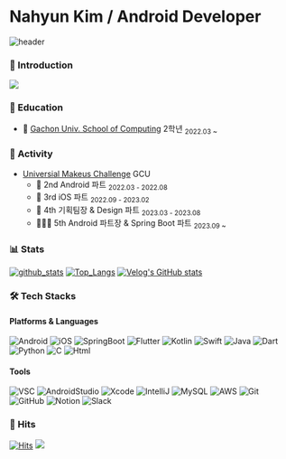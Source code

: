 # Nahyun Kim / Android Developer
![header](https://capsule-render.vercel.app/api?type=waving&color=gradient&height=250&section=header&text=Nahyun%20Kim&fontSize=90)

### 🌈 Introduction
<a href="https://kimcoa.notion.site/d4095816cd26489f841d5c3a322a0d8b?pvs=4"><img src="https://img.shields.io/badge/Notion-000000?style=for-the-badge&logo=notion&logoColor=white"/></a>


### 🏫 Education
- 📖 [Gachon Univ. School of Computing](https://sw.gachon.ac.kr/cms/) 2학년 <sub>2022.03 ~ </sub>

### 🚀 Activity
- [Universial Makeus Challenge](https://www.makeus.in/umc) GCU
  - 📱  2nd Android 파트 <sub>2022.03 - 2022.08</sub>
  - 🍎  3rd iOS 파트 <sub>2022.09 - 2023.02</sub>
  - 🎉 4th 기획팀장 & Design 파트 <sub>2023.03 - 2023.08</sub>
  - 🧑🏻‍🏫 5th Android 파트장 & Spring Boot 파트 <sub>2023.09 ~ </sub>


### 📊 Stats
[![github_stats](https://github-readme-stats.vercel.app/api?username=nahy-512&show_icons=true&hide_border=true)](https://github.com/EunsuSeo01)
[![Top_Langs](https://github-readme-stats.vercel.app/api/top-langs/?username=nahy-512&layout=compact)](https://github.com/nahy-512)
[![Velog's GitHub stats](https://velog-readme-stats.vercel.app/api?name=nahy-512)](https://velog.io/@nahy-512)

### 🛠 Tech Stacks
#### Platforms & Languages
 ![Android](https://img.shields.io/badge/android-34A853?style=flat-square&logo=Android&logoColor=white)
 ![iOS](https://img.shields.io/badge/ios-000000?style=flat-square&logo=iOS&logoColor=white)
 ![SpringBoot](https://img.shields.io/badge/SpringBoot-6DB33F?style=flat-square&logo=SpringBoot&logoColor=white)
 ![Flutter](https://img.shields.io/badge/Flutter-%2302569B.svg?style=flat-square&logo=Flutter&logoColor=white)
 ![Kotlin](https://img.shields.io/badge/kotlin-%237F52FF.svg?style=flat-square&logo=Kotlin&logoColor=white)
 ![Swift](https://img.shields.io/badge/-Swift-F05138?style=flat-square&logo=Swift&logoColor=white)
 ![Java](https://img.shields.io/badge/java-%23ED8B00.svg?style=flat-square&logo=openjdk&logoColor=white)
 ![Dart](https://img.shields.io/badge/dart-%230175C2.svg?style=flat-square&logo=Dart&logoColor=white)
 ![Python](https://img.shields.io/badge/python-3670A0?style=flat-square&logo=Python&logoColor=ffdd54)
 ![C](https://img.shields.io/badge/C-A8B9CC?style=flat-square&logo=c&logoColor=white)
 ![Html](https://img.shields.io/badge/html5-%23E34F26.svg?style=flat-square&logo=Html&logoColor=white)
 #### Tools 
 ![VSC](https://img.shields.io/badge/Visual%20Studio%20Code-007ACC?style=flat-square&logo=Visual%20Studio%20Code&logoColor=white)
 ![AndroidStudio](https://img.shields.io/badge/Android%20Studio-3DDC84?style=flat-square&logo=Android%20Studio&logoColor=white)
 ![Xcode](https://img.shields.io/badge/-Xcode-147EFB?style=flat-square&logo=Xcode&logoColor=white)
 ![IntelliJ](https://img.shields.io/badge/IntelliJIDEA-000000?style=flat-square&logo=IntelliJIDEA&logoColor=white)
 ![MySQL](https://img.shields.io/badge/MySQL-4479A1?style=flat-square&logo=MySQL&logoColor=white)
 ![AWS](https://img.shields.io/badge/Amazon%20AWS-232F3E?style=flat-square&logo=Amazon%20AWS&logoColor=white)
 ![Git](https://img.shields.io/badge/git-%23F05033.svg?style=flat-square&logo=git&logoColor=white)
 ![GitHub](https://img.shields.io/badge/github-%23121011.svg?style=flat-square&logo=github&logoColor=white)
 ![Notion](https://img.shields.io/badge/Notion-%23000000.svg?style=flat-square&logo=notion&logoColor=white)
 ![Slack](https://img.shields.io/badge/slack-4A154B?style=flat-square&logo=slack&logoColor=white)
 


### 👀 Hits
[![Hits](https://hits.seeyoufarm.com/api/count/incr/badge.svg?url=https%3A%2F%2Fgithub.com%2Fnahy-512%2Fhit-counter&count_bg=%239200FF&title_bg=%2300E7FF&icon=&icon_color=%23F30000&title=Hits&edge_flat=false)](https://github.com/nahy-512/Kim-Na-Hyun/blob/main/README.md)
<img src="https://img.shields.io/github/followers/nahy-512?style=social">
